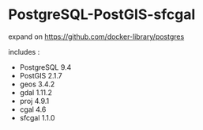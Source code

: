 # PostgreSQL-PostGIS-sfcgal

expand on https://github.com/docker-library/postgres

includes :

* PostgreSQL 9.4
* PostGIS 2.1.7
* geos 3.4.2
* gdal 1.11.2
* proj 4.9.1
* cgal 4.6
* sfcgal 1.1.0